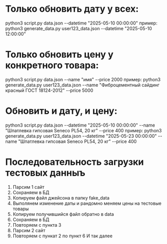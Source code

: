 # Только обновить дату у всех:
python3 script.py data.json --datetime "2025-05-10 00:00:00"
пример:
python3 generate_data.py user123_data.json --datetime "2025-05-10 12:00:00" 

# Только обновить цену у конкретного товара:
python3 script.py data.json --name "имя" --price 2000
пример:
python3 generate_data.py user123_data.json --name "Фиброцементный сайдинг красный ГОСТ 18124-2012" --price 5000

# Обновить и дату, и цену:
python3 script.py data.json --datetime "2025-05-10 00:00:00" --name "Шпатлевка гипсовая Seneco PL54, 20 кг" --price 400
пример:
python3 generate_data.py user123_data.json --datetime "2025-05-23 00:00:00" --name "Шпатлевка гипсовая Seneco PL54, 20 кг" --price 400


# Последовательность загрузки тестовых данныъ
1. Парсим 1 сайт
2. Сохраняем в БД
3. Копируем файл джейсона в папку fake_data
4. Выполянем изменение даты и рандомно меняем цены на тестовые товары
5. Копируем получившийся файл обратно в data 
6. Сохраняем в БД
7. Повторяем с пункта 3
8. Парсим 2 сайт
9. Повторяем с пункат 2 по пункт 6
И так далее